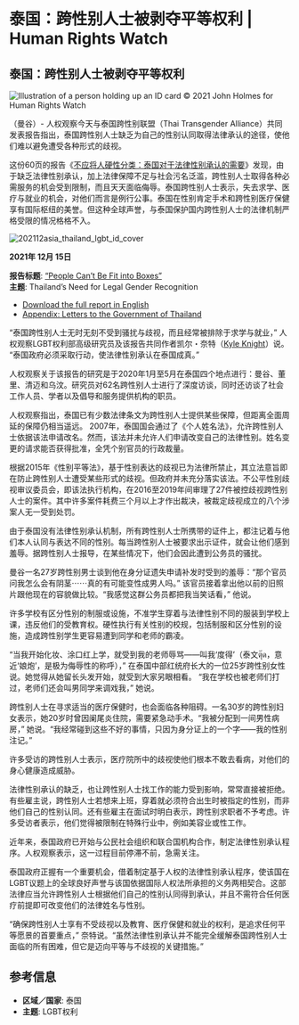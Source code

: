 # 泰国：跨性别人士被剥夺平等权利 | Human Rights Watch

## 泰国：跨性别人士被剥夺平等权利

![Illustration of a person holding up an ID card](https://www.hrw.org/sites/default/files/styles/embed_xxl/public/media_2021/12/202112asia_thailand_lgbt_id.jpg?itok=pwVi-omW)
© 2021 John Holmes for Human Rights Watch

（曼谷）- 人权观察今天与泰国跨性别联盟（Thai Transgender Alliance）共同发表报告指出，泰国跨性别人士缺乏为自己的性别认同取得法律承认的途径，使他们难以避免遭受各种形式的歧视。

这份60页的报告《[不应将人硬性分类：泰国对于法律性别承认的需要](https://www.hrw.org/node/380638)》发现，由于缺乏法律性别承认，加上法律保障不足与社会污名泛滥，跨性别人士取得各种必需服务的机会受到限制，而且天天面临侮辱。泰国跨性别人士表示，失去求学、医疗与就业的机会，对他们而言是例行公事。泰国在性别肯定手术和跨性别医疗保健享有国际枢纽的美誉。但这种全球声誉，与泰国保护国内跨性别人士的法律机制严格受限的情况格格不入。

![202112asia_thailand_lgbt_id_cover](https://www.hrw.org/sites/default/files/styles/thumbnail/public/media_2021/12/202112asia_thailand_lgbt_id_cover.jpg?itok=jGaFLXvs)

**2021年 12月 15日**

**报告标题**: [“People Can’t Be Fit into Boxes”](https://www.hrw.org/report/2021/12/15/people-cant-be-fit-boxes/thailands-need-legal-gender-recognition)  
**主题**: Thailand’s Need for Legal Gender Recognition  
- [Download the full report in English](https://www.hrw.org/sites/default/files/media_2021/12/thailand1221_web.pdf)  
- [Appendix: Letters to the Government of Thailand](https://www.hrw.org/sites/default/files/media_2021/12/thailand1221_appendix.pdf)  

“泰国跨性别人士无时无刻不受到骚扰与歧视，而且经常被排除于求学与就业，” 人权观察LGBT权利部高级研究员及该报告共同作者凯尔・奈特（[Kyle Knight](https://www.hrw.org/about/people/kyle-knight)）说。 “泰国政府必须采取行动，使法律性别承认在泰国成真。”

人权观察关于该报告的研究是于2020年1月至5月在泰国四个地点进行：曼谷、董里、清迈和乌汶。研究员对62名跨性别人士进行了深度访谈，同时还访谈了社会工作人员、学者以及倡导和服务提供机构的职员。

人权观察指出，泰国已有少数法律条文为跨性别人士提供某些保障，但距离全面周延的保障仍相当遥远。 2007年，泰国国会通过了《个人姓名法》，允许跨性别人士依据该法申请改名。然而，该法并未允许人们申请改变自己的法律性别。姓名变更的请求能否获得批准，全凭个别官员的行政裁量。

根据2015年《性别平等法》，基于性别表达的歧视已为法律所禁止，其立法意旨即在防止跨性别人士遭受某些形式的歧视。但政府并未充分落实该法。不公平性别歧视审议委员会，即该法执行机构，在2016至2019年间审理了27件被控歧视跨性别人士的案件。其中许多案件耗费三个月以上才作出裁决，被裁定歧视成立的八个涉案人无一受到处罚。

由于泰国没有法律性别承认机制，所有跨性别人士所携带的证件上，都注记着与他们本人认同与表达不同的性别。每当跨性别人士被要求出示证件，就会让他们感到羞辱。据跨性别人士报导，在某些情况下，他们会因此遭到公务员的骚扰。

曼谷一名27岁跨性别男士谈到他在身分证遗失申请补发时受到的羞辱：“那个官员问我怎么会有阴茎⋯⋯真的有可能变性成男人吗。” 该官员接着拿出他以前的旧照片跟他现在的容貌做比较。“我感觉这群公务员都把我当笑话看，” 他说。

许多学校有区分性别的制服或设施，不准学生穿着与法律性别不同的服装到学校上课，违反他们的受教育权。硬性执行有关性别的校规，包括制服和区分性别的设施，造成跨性别学生更容易遭到同学和老师的霸凌。

“当我开始化妆、涂口红上学，就受到我的老师辱骂——叫我‘度得’（泰文ตุ๊ด，意近‘娘炮’，是极为侮辱性的称呼），” 在泰国中部红统府长大的一位25岁跨性别女性说。她觉得从她留长头发开始，就受到大家另眼相看。 “我在学校也被老师们打过，老师们还会叫男同学来调戏我，” 她说。

跨性别人士在寻求适当的医疗保健时，也会面临各种阻碍。一名30岁的跨性别妇女表示，她20岁时曾因阑尾炎住院，需要紧急动手术。“我被分配到一间男性病房，” 她说。“我经常碰到这些不好的事情，只因为身分证上的一个字——我的性别注记。”

许多受访的跨性别人士表示，医疗院所中的歧视使他们根本不敢去看病，对他们的身心健康造成威胁。

法律性别承认的缺乏，也让跨性别人士找工作的能力受到影响，常常直接被拒绝。有些雇主说，跨性别人士若想来上班，穿着就必须符合出生时被指定的性别，而非他们自己的性别认同。还有些雇主在面试时明白表示，跨性别求职者不予考虑。许多受访者表示，他们觉得被限制在特殊行业中，例如美容业或性工作。

近年来，泰国政府已开始与公民社会组织和联合国机构合作，制定法律性别承认程序。人权观察表示，这一过程目前停滞不前，急需关注。

泰国政府正握有一个重要机会，借着制定基于人权的法律性别承认程序，使该国在LGBT议题上的全球良好声誉与该国依据国际人权法所承担的义务两相契合。这部法律应当允许跨性别人士根据他们自己的性别认同得到承认，并且不需符合任何医疗前提即可改变他们的法律姓名与性别。

“确保跨性别人士享有不受歧视以及教育、医疗保健和就业的权利，是追求任何平等愿景的首要重点，” 奈特说。“虽然法律性别承认并不能完全缓解泰国跨性别人士面临的所有困难，但它是迈向平等与不歧视的关键措施。”

## 参考信息

- **区域／国家**: 泰国
- **主题**: LGBT权利